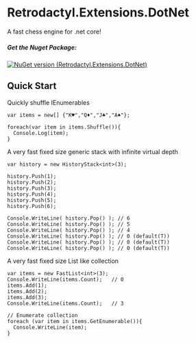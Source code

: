 # Retrodactyl.Extensions.DotNet

A fast chess engine for .net core!

##### Get the Nuget Package: 

[![NuGet version (Retrodactyl.Extensions.DotNet)](https://img.shields.io/nuget/v/Retrodactyl.Extensions.DotNet)](https://www.nuget.org/packages/Retrodactyl.Extensions.DotNet/)


## Quick Start

Quickly shuffle IEnumerables
```
var items = new[] {"K♥","Q♦","J♣","A♠"};

foreach(var item in items.Shuffle()){
  Console.Log(item);
}
```

A very fast fixed size generic stack with infinite virtual depth
```
var history = new HistoryStack<int>(3);

history.Push(1);
history.Push(2);
history.Push(3);
history.Push(4);
history.Push(5);
history.Push(6);

Console.WriteLine( history.Pop() ); // 6
Console.WriteLine( history.Pop() ); // 5
Console.WriteLine( history.Pop() ); // 4
Console.WriteLine( history.Pop() ); // 0 (default(T))
Console.WriteLine( history.Pop() ); // 0 (default(T))
Console.WriteLine( history.Pop() ); // 0 (default(T))
``` 

A very fast fixed size List<T> like collection
```
var items = new FastList<int>(3);
Console.WriteLine(items.Count);   // 0
items.Add(1);
items.Add(2);
items.Add(3);
Console.WriteLine(items.Count);   // 3

// Enumerate collection
foreach (var item in items.GetEnumerable()){
  Console.WriteLine(item);
}
```